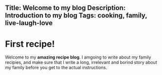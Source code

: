 Title: Welcome to my blog
Description: Introduction to my blog
Tags: cooking, family, live-laugh-love
---
# First recipe!
Welcome to my **amazing recipe blog**. I amgoing to write about my family recipies, and make sure that I write a long, irrelevant and borind story about my family before you get to the actual instructions.